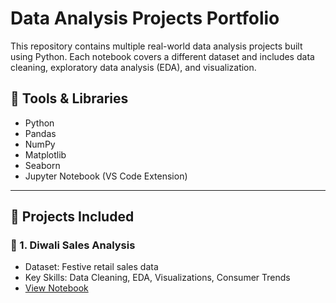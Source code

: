 # Data Analysis Projects Portfolio

This repository contains multiple real-world data analysis projects built using Python. Each notebook covers a different dataset and includes data cleaning, exploratory data analysis (EDA), and visualization.

## 🔧 Tools & Libraries
- Python
- Pandas
- NumPy
- Matplotlib
- Seaborn
- Jupyter Notebook (VS Code Extension)

---

## 📁 Projects Included

### 📌 1. Diwali Sales Analysis
- Dataset: Festive retail sales data
- Key Skills: Data Cleaning, EDA, Visualizations, Consumer Trends
- [View Notebook](Data_Analytics_Project/Project_1/diwali_sales_analysis.ipynb)
